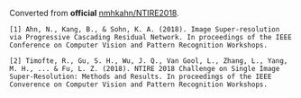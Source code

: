 Converted from **official** [nmhkahn/NTIRE2018](https://github.com/nmhkahn/NTIRE2018/tree/add39be80efefcb2d24122afcbeafaebc3b3cbe8).

```
[1] Ahn, N., Kang, B., & Sohn, K. A. (2018). Image Super-resolution via Progressive Cascading Residual Network. In proceedings of the IEEE Conference on Computer Vision and Pattern Recognition Workshops.

[2] Timofte, R., Gu, S. H., Wu, J. Q., Van Gool, L., Zhang, L., Yang, M. H., ... & Fu, L. Z. (2018). NTIRE 2018 Challenge on Single Image Super-Resolution: Methods and Results. In proceedings of the IEEE Converence on Computer Vision and Pattern Recognition Workshops.
```
